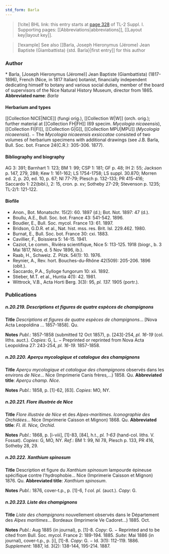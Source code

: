 ```yaml
---
std_form: Barla
---
```


> [!cite] BHL link: this entry starts at [page 328](https://www.biodiversitylibrary.org/page/33265055) of TL-2 Suppl. I.
> Supporting pages: [[Abbreviations|abbreviations]], [[Layout key|layout key]].

> [!example] See also [[Barla, Joseph Hieronymus (Jérome) Jean Baptiste (Giambattista) {std. Barla}|first entry]] for this author

### Author

\* Barla, \[Joseph Hieronymus (Jérome)\] Jean Baptiste (Giambattista) (1817-1896), French (Nice, in 1817 Italian) botanist, financially independent dedicating himself to botany and various social duties, member of the board of supervisors of the Nice Natural History Museum, director from 1865. 
**Abbreviated name**: *Barla*

#### Herbarium and types

[[Collection NICE|NICE]] (fungi orig.), [[Collection W|W]] (orch. orig.); further material at [[Collection FH|FH]] (69 specim. *Mycologia nicaeensis*), [[Collection FI|FI]], [[Collection G|G]], [[Collection MPU|MPU]] (*Mycologia nicaeensis*). − The *Mycologia nicaeensis exsiccatae* consisted of two volumes of herbarium specimens with additional drawings (see J.B. Barla, Bull. Soc. bot. France 24(C.R.): 305-306. 1877).

#### Bibliography and biography

AG 3: 391; Barnhart 1: 123; BM 1: 99; CSP 1: 181; GF p. 48; IH 2: 55; Jackson p. 147, 279, 288; Kew 1: 161-162; LS 1754-1758; LS suppl. 30.870; Morren ed. 2, p. 20, ed. 10, p. 67; NI 77-79; Plesch p. 132-133; PR 415-416; Saccardo 1: 22(bibl.), 2: 15, cron. p. xv; Sotheby 27-29; Stevenson p. 1235; TL-2/1: 121-122.

#### Biofile

- Anon., Bot. Monatschr. 15(2): 60. 1897 (d.); Bot. Not. 1897: 47 (d.).
- Boullu, A.E., Bull. Soc. bot. France 43: 541-542. 1896.
- Boudier, E., Bull. Soc. mycol. France 13: 61. 1897.
- Bridson, G.D.R. et al., Nat. hist. mss. res. Brit. Isl. 229.462. 1980.
- Burnat, E., Bull. Soc. bot. France 30: cxi. 1883.
- Cavillier, F., Boissiera 5: 14-15. 1941.
- Caziot, Le comm., Rivièra scientifique, Nice 5: 113-125. 1918 (biogr., b. 3 Mai 1817, Nice, d. 5 Nov 1896, ib.).
- Raab, H., Schweiz. Z. Pilzk. 54(1): 10. 1976.
- Reynier, A., Rev. hort. Bouches-du-Rhône 42(509): 205-206. 1896 (obit.).
- Saccardo, P.A., Sylloge fungorum 10: xii. 1892.
- Stieber, M.T. et al., Huntia 4(1): 42. 1981.
- Wittrock, V.B., Acta Horti Berg. 3(3): 95, *pl. 137.* 1905 (portr.).

### Publications

##### n.20.219. Descriptions et figures de quatre espèces de champignons

**Title**
*Descriptions et figures de quatre espèces de champignons*... \[Nova Acta Leopoldina ... 1857-1858\]. Qu.

**Notes**
*Publ*.: 1857-1858 (submitted 12 Oct 1857), p. \[243\]-254, *pl. 16-19* (col. liths. auct.). *Copies*: G, L. − Preprinted or reprinted from Nova Acta Leopoldina 27: 243-254, *pl. 16-19.* 1857-1858.

##### n.20.220. Aperçu mycologique et catalogue des champignons

**Title**
*Aperçu mycologique et catalogue des champignons* observés dans les environs *de Nice*... Nice (Imprimerie Canis frères,...) 1858. Qu.
**Abbreviated title**: *Aperçu champ. Nice*.

**Notes**
*Publ*.: 1858, p. \[1\]-62, \[63\]. *Copies*: MO, NY.

##### n.20.221. Flore illustrée de Nice

**Title**
*Flore illustrée de Nice* et des *Alpes-maritimes*. *Iconographie des Orchidées*... Nice (Imprimerie Caisson et Mignon) 1868. Qu.
**Abbreviated title**: *Fl. ill. Nice, Orchid.*

**Notes**
*Publ*.: 1868, p. \[i-viii\], \[1\]-83, \[84\], h.t., *pl. 1-63* (hand-col. liths. V. Fossat). *Copies*: G, MO, NY.
*Ref*.: BM 1: 99, NI 78, Plesch p. 133, PR 416, Sotheby 28, 29.

##### n.20.222. Xanthium spinosum

**Title**
Description et figure du *Xanthium spinosum* lampourde épineuse spécifique contre l'hydrophobie... Nice (Imprimerie Caisson et Mignon) 1876. Qu.
**Abbreviated title**: *Xanthium spinosum*.

**Notes**
*Publ*.: 1876, cover-t.p., p. \[1\]-6, *1 col. pl.* (auct.). *Copy*: G.

##### n.20.223. Liste des champignons

**Title**
*Liste des champignons* nouvellement observés dans le Département des *Alpes maritimes*... Bordeaux (Imprimerie Ve Cadoret...) 1885. Oct.

**Notes**
*Publ*.: Aug 1885 (in journal), p. \[1\]-8. *Copy*: G. − Reprinted and to be cited from Bull. Soc. mycol. France 2: 189-194. 1885.
*Suite*: Mai 1886 (in journal), cover-t.p., p. \[i\], \[1\]-8. *Copy*: G. − Id. 3(1): 112-119. 1886.
*Supplement*: 1887, Id. 3(2): 138-144, 195-214. 1887.

